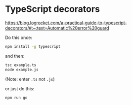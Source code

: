 # TypeScript decorators

<https://blog.logrocket.com/a-practical-guide-to-typescript-decorators/#:~:text=Automatic%20error%20guard>

Do this once:

```bash
npm install -g typescript
```

and then:

```bash
tsc example.ts
node example.js
```

(Note: enter `.ts` not `.js`)

or just do this:

```bash
npm run go
```
